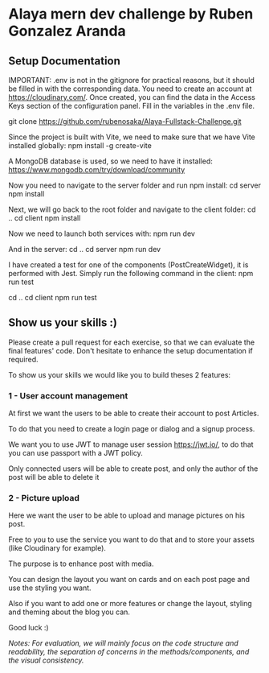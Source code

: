 
# Alaya mern dev challenge by Ruben Gonzalez Aranda

## Setup Documentation

IMPORTANT: .env is not in the gitignore for practical reasons, but it should be filled in with the corresponding data.
You need to create an account at https://cloudinary.com/. Once created, you can find the data in the Access Keys section of the configuration panel. Fill in the variables in the .env file.

git clone https://github.com/rubenosaka/Alaya-Fullstack-Challenge.git

Since the project is built with Vite, we need to make sure that we have Vite installed globally:
npm install -g create-vite

A MongoDB database is used, so we need to have it installed:
https://www.mongodb.com/try/download/community

Now you need to navigate to the server folder and run npm install:
cd server
npm install

Next, we will go back to the root folder and navigate to the client folder:
cd ..
cd client
npm install

Now we need to launch both services with:
npm run dev

And in the server:
cd ..
cd server
npm run dev

I have created a test for one of the components (PostCreateWidget), it is performed with Jest. Simply run the following command in the client:
npm run test

cd ..
cd client
npm run test

## Show us your skills :)

Please create a pull request for each exercise, so that we can evaluate the final features' code.
Don't hesitate to enhance the setup documentation if required.

To show us your skills we would like you to build theses 2 features:

### 1 - User account management

At first we want the users to be able to create their account to post Articles.

To do that you need to create a login page or dialog and a signup process.

We want you to use JWT to manage user session https://jwt.io/, to do that you can use passport with a JWT policy.

Only connected users will be able to create post, and only the author of the post will be able to delete it

### 2 - Picture upload

Here we want the user to be able to upload and manage pictures on his post.

Free to you to use the service you want to do that and to store your assets (like Cloudinary for example).

The purpose is to enhance post with media.

You can design the layout you want on cards and on each post page and use the styling you want.

Also if you want to add one or more features or change the layout, styling and theming about the blog you can.

Good luck :)

_Notes: For evaluation, we will mainly focus on the code structure and readability, the separation of concerns in the methods/components, and the visual consistency._
